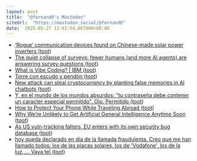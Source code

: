 ```yaml
---
layout: post
title:  "@fernand0's Mastodon"
siteUrl:  "https://mastodon.social/@fernand0"
date:  2025-05-27 13:42:54.067000+00:00
---
```

*  [‘Rogue’ communication devices found on Chinese-made solar power inverters ](https://www.utilitydive.com/news/rogue-communication-devices-found-on-chinese-made-solar-power-inverters/748242) ([toot](https://mastodon.social/@fernand0/114580086722835115))
*  [The quiet collapse of surveys: fewer humans (and more AI agents) are answering survey questions ](https://laurenleek.substack.com/p/the-quiet-collapse-of-surveys-fewe) ([toot](https://mastodon.social/@fernand0/114579804825689242))
*  [What is Vibe Coding? \| IBM ](https://www.ibm.com/think/topics/vibe-codin) ([toot](https://mastodon.social/@fernand0/114579554881584159))
*  [Torre con escudo y pendón ](https://www.flickr.com/photos/fernand0/54527095746) ([toot](https://mastodon.social/@fernand0/114579554561981897))
*  [New attack can steal cryptocurrency by planting false memories in AI chatbots ](https://arstechnica.com/security/2025/05/ai-agents-that-autonomously-trade-cryptocurrency-arent-ready-for-prime-time) ([toot](https://mastodon.social/@fernand0/114579413823634706))
*  [Y, en el mundo de los mundos absurdos: &quot;tu contraseña debe contener un caracter especial permitido&quot;. Ojo. Permitido ](https://mastodon.social/@fernand0/114579403636159245) ([toot](https://mastodon.social/@fernand0/114579403636159245))
*  [How to Protect Your Phone While Traveling Abroad ](https://www.nytimes.com/2025/04/30/technology/personaltech/travel-burner-phone-cbp.htm) ([toot](https://mastodon.social/@fernand0/114579136855968568))
*  [Why We’re Unlikely to Get Artificial General Intelligence Anytime Soon ](https://www.nytimes.com/2025/05/16/technology/what-is-agi.html?smid=nytcore-ios-shar) ([toot](https://mastodon.social/@fernand0/114578923164677945))
*  [As US vuln-tracking falters, EU enters with its own security bug database ](https://www.theregister.com/2025/05/13/eu_security_bug_database) ([toot](https://mastodon.social/@fernand0/114577128282759843))
*  [hoy queda declarado en día de la llamada fraudulenta. Creo que me han llamado todos: los de las placas solares, los de &#39;Vodafone&#39;, los de la luz,.... Vaya tel ](https://mastodon.social/@fernand0/114575801153247781) ([toot](https://mastodon.social/@fernand0/114575801153247781))
